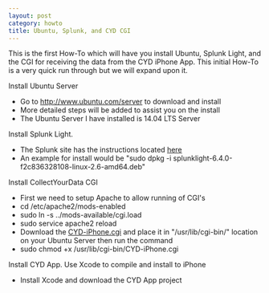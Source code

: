 ```yaml
---
layout: post
category: howto
title: Ubuntu, Splunk, and CYD CGI
---
```


This is the first How-To which will have you install Ubuntu, Splunk Light, and the CGI for receiving the data from the CYD iPhone App. This initial How-To is a very quick run through but we will expand upon it.

Install Ubuntu Server
- Go to http://www.ubuntu.com/server to download and install
- More detailed steps will be added to assist you on the install
- The Ubuntu Server I have installed is 14.04 LTS Server

Install Splunk Light.
- The Splunk site has the instructions located <a href="http://docs.splunk.com/Documentation/SplunkLight/6.4.1/Installation/InstallonLinux">here</a>
- An example for install would be "sudo dpkg -i splunklight-6.4.0-f2c836328108-linux-2.6-amd64.deb"

Install CollectYourData CGI
- First we need to setup Apache to allow running of CGI's
- cd /etc/apache2/mods-enabled
- sudo ln -s ../mods-available/cgi.load
- sudo service apache2 reload
- Download the <a href="https://github.com/collectyourdata/CYD-iPhone-CGI">CYD-iPhone.cgi</a> and place it in "/usr/lib/cgi-bin/" location on your Ubuntu Server then run the command
- sudo chmod +x /usr/lib/cgi-bin/CYD-iPhone.cgi

Install CYD App. Use Xcode to compile and install to iPhone
- Install Xcode and download the CYD App project
